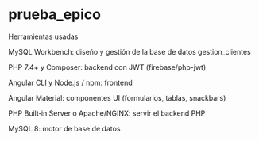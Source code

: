 # prueba_epico
Herramientas usadas

MySQL Workbench: diseño y gestión de la base de datos gestion_clientes

PHP 7.4+ y Composer: backend con JWT (firebase/php-jwt)

Angular CLI y Node.js / npm: frontend

Angular Material: componentes UI (formularios, tablas, snackbars)

PHP Built‑in Server o Apache/NGINX: servir el backend PHP

MySQL 8: motor de base de datos
